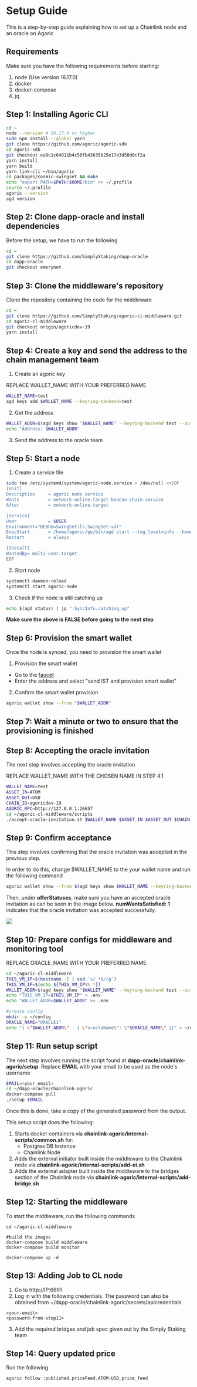 # Setup Guide

This is a step-by-step guide explaining how to set up a Chainlink node and an oracle on Agoric

## Requirements

Make sure you have the following requirements before starting:
1. node (Use version 16.17.0)
2. docker
3. docker-compose
4. jq

## Step 1: Installing Agoric CLI

``` bash
cd ~
node --version # 16.17.0 or higher
sudo npm install --global yarn
git clone https://github.com/agoric/agoric-sdk
cd agoric-sdk
git checkout ea8c1c64911b4c58fb43635b25e17e3d50d0cf2a
yarn install
yarn build
yarn link-cli ~/bin/agoric
cd packages/cosmic-swingset && make
echo "export PATH=$PATH:$HOME/bin" >> ~/.profile
source ~/.profile
agoric --version
agd version
```

## Step 2: Clone dapp-oracle and install dependencies

Before the setup, we have to run the following

```bash
cd ~
git clone https://github.com/SimplyStaking/dapp-oracle
cd dapp-oracle
git checkout emerynet
```

## Step 3: Clone the middleware's repository

Clone the repository containing the code for the middleware

```bash
cd ~
git clone https://github.com/SimplyStaking/agoric-cl-middleware.git
cd agoric-cl-middleware
git checkout origin/agoricdev-19
yarn install
```

## Step 4: Create a key and send the address to the chain management team

1. Create an agoric key

REPLACE WALLET_NAME WITH YOUR PREFERRED NAME

```bash
WALLET_NAME=test
agd keys add $WALLET_NAME --keyring-backend=test
```

2. Get the address

```bash
WALLET_ADDR=$(agd keys show "$WALLET_NAME" --keyring-backend test --output json | jq -r .address)
echo "Address: $WALLET_ADDR"
```

3. Send the address to the oracle team

## Step 5: Start a node


1. Create a service file

```bash
sudo tee /etc/systemd/system/agoric-node.service > /dev/null <<EOF  
[Unit]
Description     = agoric node service
Wants           = network-online.target beacon-chain.service
After           = network-online.target 

[Service]
User            = $USER
Environment="DEBUG=SwingSet:ls,SwingSet:vat"
ExecStart       = /home/agoric/go/bin/agd start --log_level=info --home /home/$USER/.agoric --log_level=warn
Restart         = always

[Install]
WantedBy= multi-user.target
EOF
```

2. Start node

```bash
systemctl daemon-reload
systemctl start agoric-node
```

3. Check if the node is still catching up

```bash
echo $(agd status) | jq ".SyncInfo.catching_up"
```

<b>Make sure the above is FALSE before going to the next step</b>

## Step 6: Provision the smart wallet

Once the node is synced, you need to provision the smart wallet

1. Provision the smart wallet

* Go to the <a href="https://devnet.faucet.agoric.net/">faucet</a>
* Enter the address and select "send IST and provision smart wallet"

2. Confirm the smart wallet provision

```bash
agoric wallet show --from "$WALLET_ADDR"
```
## Step 7: Wait a minute or two to ensure that the provisioning is finished

## Step 8: Accepting the oracle invitation

The next step involves accepting the oracle invitation

REPLACE WALLET_NAME WITH THE CHOSEN NAME IN STEP 4.1

```bash
WALLET_NAME=test
ASSET_IN=ATOM
ASSET_OUT=USD
CHAIN_ID=agoricdev-19
AGORIC_RPC=http://127.0.0.1:26657
cd ~/agoric-cl-middleware/scripts
./accept-oracle-invitation.sh $WALLET_NAME $ASSET_IN $ASSET_OUT $CHAIN_ID $AGORIC_RPC
```

## Step 9: Confirm acceptance

This step involves confirming that the oracle invitation was accepted in the previous step.

In order to do this, change $WALLET_NAME to the your wallet name and run the following command

```bash
agoric wallet show --from $(agd keys show $WALLET_NAME --keyring-backend test --output json | jq -r .address)
```

Then, under <b>offerStatuses</b>, make sure you have an accepted oracle invitation as can be seen in the image below. <b>numWantsSatisfied: 1</b> indicates that the oracle invitation was accepted successfully.

<img src="images/oracle_inv.png">

## Step 10: Prepare configs for middleware and monitoring tool

REPLACE ORACLE_NAME WITH YOUR PREFERRED NAME

```bash
cd ~/agoric-cl-middleware
THIS_VM_IP=$(hostname -I | sed 's/ *$//g')
THIS_VM_IP=$(echo ${THIS_VM_IP%% *})
WALLET_ADDR=$(agd keys show "$WALLET_NAME" --keyring-backend test --output json | jq -r .address)
echo "THIS_VM_IP=$THIS_VM_IP" > .env
echo "WALLET_ADDR=$WALLET_ADDR" >> .env

#create config
mkdir -p ~/config
ORACLE_NAME="ORACLE1"
echo "{ \"$WALLET_ADDR\" : { \"oracleName\": \"$ORACLE_NAME\" }}" > ~/config/oracles.json
```

## Step 11: Run setup script

The next step involves running the script found at <b>dapp-oracle/chainlink-agoric/setup</b>.
Replace <b>EMAIL</b> with your email to be used as the node's username

```bash
EMAIL=<your_email>
cd ~/dapp-oracle/chainlink-agoric
docker-compose pull
./setup $EMAIL
```

Once this is done, take a copy of the generated password from the output.

This setup script does the following:
1. Starts docker containers via <b>chainlink-agoric/internal-scripts/common.sh</b> for:
    - Postgres DB Instance
    - Chainlink Node
2. Adds the external initiator built inside the middleware to the Chainlink node via <b>chainlink-agoric/internal-scripts/add-ei.sh</b>
3. Adds the external adapter built inside the middleware to the bridges section of the Chainlink node via <b>chainlink-agoric/internal-scripts/add-bridge.sh</b>

## Step 12: Starting the middleware

To start the middleware, run the following commands

```
cd ~/agoric-cl-middleware

#build the images
docker-compose build middleware
docker-compose build monitor

docker-compose up -d
```


## Step 13: Adding Job to CL node


1. Go to http://IP:6691
2. Log in with the following credentials. The password can also be obtained from ~/dapp-oracle/chainlink-agoric/secrets/apicredentials
```
<your-email>
<password-from-step11>
```
3. Add the required bridges and job spec given out by the Simply Staking team

## Step 14: Query updated price

Run the following

```bash
agoric follow :published.priceFeed.ATOM-USD_price_feed
```
